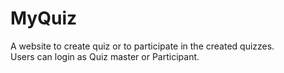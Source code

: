 # MyQuiz

A website to create quiz or to participate in the created quizzes.<br />
Users can login as Quiz master or Participant.
